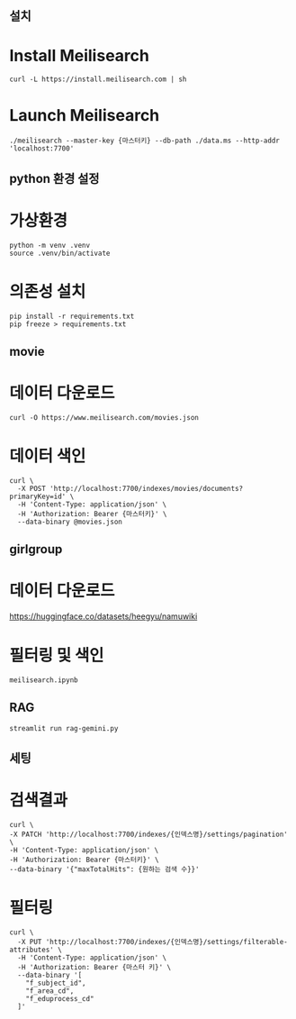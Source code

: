 ## 설치
# Install Meilisearch
```
curl -L https://install.meilisearch.com | sh
````

# Launch Meilisearch
```
./meilisearch --master-key {마스터키} --db-path ./data.ms --http-addr 'localhost:7700'
```

## python 환경 설정
# 가상환경
```
python -m venv .venv
source .venv/bin/activate
```

# 의존성 설치
```
pip install -r requirements.txt
pip freeze > requirements.txt
```

## movie
# 데이터 다운로드
```
curl -O https://www.meilisearch.com/movies.json
```

# 데이터 색인
```
curl \
  -X POST 'http://localhost:7700/indexes/movies/documents?primaryKey=id' \
  -H 'Content-Type: application/json' \
  -H 'Authorization: Bearer {마스터키}' \
  --data-binary @movies.json
```

## girlgroup
# 데이터 다운로드
https://huggingface.co/datasets/heegyu/namuwiki

# 필터링 및 색인
```
meilisearch.ipynb
```

## RAG
```
streamlit run rag-gemini.py
```

## 세팅
# 검색결과
```
curl \
-X PATCH 'http://localhost:7700/indexes/{인덱스명}/settings/pagination' \
-H 'Content-Type: application/json' \
-H 'Authorization: Bearer {마스터키}' \
--data-binary '{"maxTotalHits": {원하는 검색 수}}'
```

# 필터링
```
curl \
  -X PUT 'http://localhost:7700/indexes/{인덱스명}/settings/filterable-attributes' \
  -H 'Content-Type: application/json' \
  -H 'Authorization: Bearer {마스터 키}' \
  --data-binary '[
    "f_subject_id",
    "f_area_cd",
    "f_eduprocess_cd"
  ]'
```